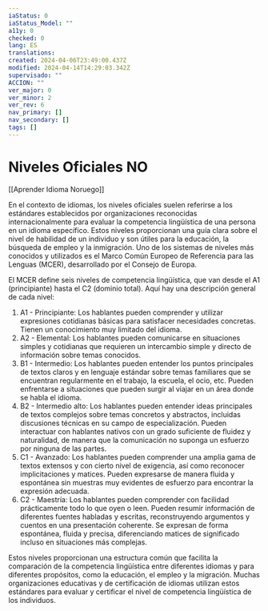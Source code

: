 ```yaml
---
iaStatus: 0
iaStatus_Model: ""
a11y: 0
checked: 0
lang: ES
translations: 
created: 2024-04-06T23:49:00.437Z
modified: 2024-04-14T14:29:03.342Z
supervisado: ""
ACCION: ""
ver_major: 0
ver_minor: 2
ver_rev: 6
nav_primary: []
nav_secondary: []
tags: []
---
```

# Niveles Oficiales NO

[[Aprender Idioma Noruego]]

En el contexto de idiomas, los niveles oficiales suelen referirse a los estándares establecidos por organizaciones reconocidas internacionalmente para evaluar la competencia lingüística de una persona en un idioma específico. Estos niveles proporcionan una guía clara sobre el nivel de habilidad de un individuo y son útiles para la educación, la búsqueda de empleo y la inmigración. Uno de los sistemas de niveles más conocidos y utilizados es el Marco Común Europeo de Referencia para las Lenguas (MCER), desarrollado por el Consejo de Europa.

El MCER define seis niveles de competencia lingüística, que van desde el A1 (principiante) hasta el C2 (dominio total). Aquí hay una descripción general de cada nivel:

1. A1 - Principiante: Los hablantes pueden comprender y utilizar expresiones cotidianas básicas para satisfacer necesidades concretas. Tienen un conocimiento muy limitado del idioma.
2. A2 - Elemental: Los hablantes pueden comunicarse en situaciones simples y cotidianas que requieren un intercambio simple y directo de información sobre temas conocidos.
3. B1 - Intermedio: Los hablantes pueden entender los puntos principales de textos claros y en lenguaje estándar sobre temas familiares que se encuentran regularmente en el trabajo, la escuela, el ocio, etc. Pueden enfrentarse a situaciones que pueden surgir al viajar en un área donde se habla el idioma.
4. B2 - Intermedio alto: Los hablantes pueden entender ideas principales de textos complejos sobre temas concretos y abstractos, incluidas discusiones técnicas en su campo de especialización. Pueden interactuar con hablantes nativos con un grado suficiente de fluidez y naturalidad, de manera que la comunicación no suponga un esfuerzo por ninguna de las partes.
5. C1 - Avanzado: Los hablantes pueden comprender una amplia gama de textos extensos y con cierto nivel de exigencia, así como reconocer implicitaciones y matices. Pueden expresarse de manera fluida y espontánea sin muestras muy evidentes de esfuerzo para encontrar la expresión adecuada.
6. C2 - Maestría: Los hablantes pueden comprender con facilidad prácticamente todo lo que oyen o leen. Pueden resumir información de diferentes fuentes habladas y escritas, reconstruyendo argumentos y cuentos en una presentación coherente. Se expresan de forma espontánea, fluida y precisa, diferenciando matices de significado incluso en situaciones más complejas.

Estos niveles proporcionan una estructura común que facilita la comparación de la competencia lingüística entre diferentes idiomas y para diferentes propósitos, como la educación, el empleo y la migración. Muchas organizaciones educativas y de certificación de idiomas utilizan estos estándares para evaluar y certificar el nivel de competencia lingüística de los individuos.